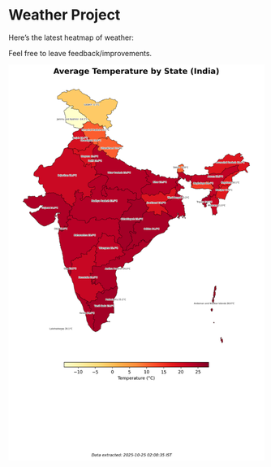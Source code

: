 # Weather Project

Here’s the latest heatmap of weather:

Feel free to leave feedback/improvements.

![India Heatmap](docs/assets/india_heatmap.png?v=FBE1ED)
